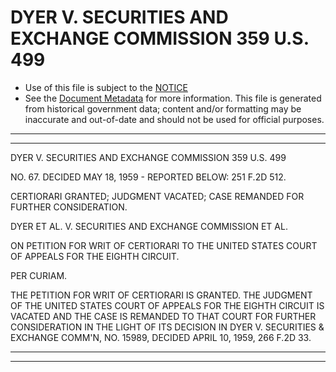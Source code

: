 ---
---

# DYER V. SECURITIES AND EXCHANGE COMMISSION 359 U.S. 499

* Use of this file is subject to the [NOTICE](https://github.com/publicdocs/notice/blob/master/NOTICE)
* See the [Document Metadata](../../../) for more information.
  This file is generated from historical government data; content and/or formatting may be inaccurate and out-of-date and should not be used for official purposes.

----------
----------

DYER V. SECURITIES AND EXCHANGE COMMISSION 359 U.S. 499

NO. 67.  DECIDED MAY 18, 1959 - REPORTED BELOW:  251 F.2D 512.

CERTIORARI GRANTED; JUDGMENT VACATED; CASE REMANDED FOR FURTHER CONSIDERATION.

DYER ET AL. V. SECURITIES AND EXCHANGE COMMISSION ET AL.

ON PETITION FOR WRIT OF CERTIORARI TO THE UNITED STATES COURT OF APPEALS FOR THE EIGHTH CIRCUIT.

PER CURIAM.

THE PETITION FOR WRIT OF CERTIORARI IS GRANTED.  THE JUDGMENT OF THE UNITED STATES COURT OF APPEALS FOR THE EIGHTH CIRCUIT IS VACATED AND THE CASE IS REMANDED TO THAT COURT FOR FURTHER CONSIDERATION IN THE LIGHT OF ITS DECISION IN DYER V. SECURITIES & EXCHANGE COMM'N, NO. 15989, DECIDED APRIL 10, 1959, 266 F.2D 33.


----------
----------

